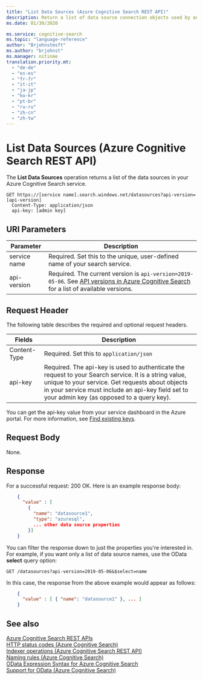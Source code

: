 ```yaml
---
title: "List Data Sources (Azure Cognitive Search REST API)"
description: Return a list of data source connection objects used by an Azure Cognitive Search indexer.
ms.date: 01/30/2020

ms.service: cognitive-search
ms.topic: "language-reference"
author: "Brjohnstmsft"
ms.author: "brjohnst"
ms.manager: nitinme
translation.priority.mt:
  - "de-de"
  - "es-es"
  - "fr-fr"
  - "it-it"
  - "ja-jp"
  - "ko-kr"
  - "pt-br"
  - "ru-ru"
  - "zh-cn"
  - "zh-tw"
---
```

# List Data Sources (Azure Cognitive Search REST API)

The **List Data Sources** operation returns a list of the data sources in your Azure Cognitive Search service.  

```http
GET https://[service name].search.windows.net/datasources?api-version=[api-version]  
  Content-Type: application/json  
  api-key: [admin key]  
```  

## URI Parameters

| Parameter	  | Description  | 
|-------------|--------------|
| service name | Required. Set this to the unique, user-defined name of your search service. |
| api-version | Required. The current version is `api-version=2019-05-06`. See [API versions in Azure Cognitive Search](https://docs.microsoft.com/azure/search/search-api-versions) for a list of available versions.|

## Request Header 

The following table describes the required and optional request headers.  

|Fields              |Description      |  
|--------------------|-----------------|  
|Content-Type|Required. Set this to `application/json`|  
|api-key|Required. The api-key is used to authenticate the request to your Search service. It is a string value, unique to your service. Get requests about objects in your service must include an api-key field set to your admin key (as opposed to a query key).|  

You can get the api-key value from your service dashboard in the Azure portal. For more information, see [Find existing keys](https://docs.microsoft.com/azure/search/search-security-api-keys#find-existing-keys). 

## Request Body  
 None.  

## Response  
 For a successful request: 200 OK. Here is an example response body:  

```json 
    {  
      "value" : [  
        {  
          "name": "datasource1",  
          "type": "azuresql",  
          ... other data source properties  
        }]  
    }  
```  

 You can filter the response down to just the properties you're interested in. For example, if you want only a list of data source names, use the OData **select** query option:  

```http 
GET /datasources?api-version=2019-05-06&$select=name  
```  

 In this case, the response from the above example would appear as follows:  

```json
    {  
      "value" : [ { "name": "datasource1" }, ... ]  
    }  
```  

## See also  
 [Azure Cognitive Search REST APIs](index.md)   
 [HTTP status codes &#40;Azure Cognitive Search&#41;](http-status-codes.md)   
 [Indexer operations &#40;Azure Cognitive Search REST API&#41;](indexer-operations.md)   
 [Naming rules &#40;Azure Cognitive Search&#41;](naming-rules.md)   
 [OData Expression Syntax for Azure Cognitive Search](https://docs.microsoft.com/azure/search/query-odata-filter-orderby-syntax)   
 [Support for OData &#40;Azure Cognitive Search&#41;](support-for-odata.md)  
